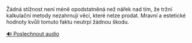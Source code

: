 
Žádná stížnost není méně opodstatněná než nářek nad tím, že tržní kalkulační metody nezahrnují věci, které nelze prodat. Mravní a estetické hodnoty kvůli tomuto faktu neutrpí žádnou škodu.

[🔊 Poslechnout audio](/data/7-paragraphs/audio/chapter_42/para_010-dn-stnost-nen-mn-opodstatnn-ne-nek-na.mp3)
